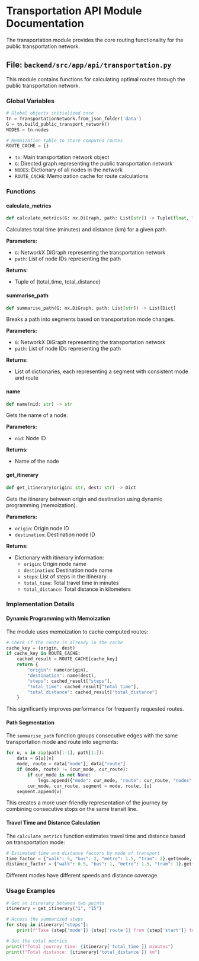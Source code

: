 # Transportation API Module Documentation

The transportation module provides the core routing functionality for the public transportation network.

## File: `backend/src/app/api/transportation.py`

This module contains functions for calculating optimal routes through the public transportation network.

### Global Variables

```python
# Global objects initialized once
tn = TransportationNetwork.from_json_folder('data')
G = tn.build_public_transport_network()
NODES = tn.nodes

# Memoization table to store computed routes
ROUTE_CACHE = {}
```

- `tn`: Main transportation network object
- `G`: Directed graph representing the public transportation network
- `NODES`: Dictionary of all nodes in the network
- `ROUTE_CACHE`: Memoization cache for route calculations

### Functions

#### calculate_metrics

```python
def calculate_metrics(G: nx.DiGraph, path: List[str]) -> Tuple[float, float]
```

Calculates total time (minutes) and distance (km) for a given path.

**Parameters:**
- `G`: NetworkX DiGraph representing the transportation network
- `path`: List of node IDs representing the path

**Returns:**
- Tuple of (total_time, total_distance)

#### summarise_path

```python
def summarise_path(G: nx.DiGraph, path: List[str]) -> List[Dict]
```

Breaks a path into segments based on transportation mode changes.

**Parameters:**
- `G`: NetworkX DiGraph representing the transportation network
- `path`: List of node IDs representing the path

**Returns:**
- List of dictionaries, each representing a segment with consistent mode and route

#### name

```python
def name(nid: str) -> str
```

Gets the name of a node.

**Parameters:**
- `nid`: Node ID

**Returns:**
- Name of the node

#### get_itinerary

```python
def get_itinerary(origin: str, dest: str) -> Dict
```

Gets the itinerary between origin and destination using dynamic programming (memoization).

**Parameters:**
- `origin`: Origin node ID
- `destination`: Destination node ID

**Returns:**
- Dictionary with itinerary information:
  - `origin`: Origin node name
  - `destination`: Destination node name
  - `steps`: List of steps in the itinerary
  - `total_time`: Total travel time in minutes
  - `total_distance`: Total distance in kilometers

### Implementation Details

#### Dynamic Programming with Memoization

The module uses memoization to cache computed routes:

```python
# Check if the route is already in the cache
cache_key = (origin, dest)
if cache_key in ROUTE_CACHE:
    cached_result = ROUTE_CACHE[cache_key]
    return {
        "origin": name(origin),
        "destination": name(dest),
        "steps": cached_result["steps"],
        "total_time": cached_result["total_time"],
        "total_distance": cached_result["total_distance"]
    }
```

This significantly improves performance for frequently requested routes.

#### Path Segmentation

The `summarise_path` function groups consecutive edges with the same transportation mode and route into segments:

```python
for u, v in zip(path[:-1], path[1:]):
    data = G[u][v]
    mode, route = data["mode"], data["route"]
    if (mode, route) != (cur_mode, cur_route):
        if cur_mode is not None:
            legs.append({"mode": cur_mode, "route": cur_route, "nodes": segment})
        cur_mode, cur_route, segment = mode, route, [u]
    segment.append(v)
```

This creates a more user-friendly representation of the journey by combining consecutive stops on the same transit line.

#### Travel Time and Distance Calculation

The `calculate_metrics` function estimates travel time and distance based on transportation mode:

```python
# Estimated time and distance factors by mode of transport
time_factor = {"walk": 5, "bus": 2, "metro": 1.5, "tram": 2}.get(mode, 3)
distance_factor = {"walk": 0.5, "bus": 1, "metro": 1.5, "tram": 1}.get(mode, 1)
```

Different modes have different speeds and distance coverage.

### Usage Examples

```python
# Get an itinerary between two points
itinerary = get_itinerary("1", "15")

# Access the summarized steps
for step in itinerary["steps"]:
    print(f"Take {step['mode']} {step['route']} from {step['start']} to {step['end']}")

# Get the total metrics
print(f"Total journey time: {itinerary['total_time']} minutes")
print(f"Total distance: {itinerary['total_distance']} km")
```
